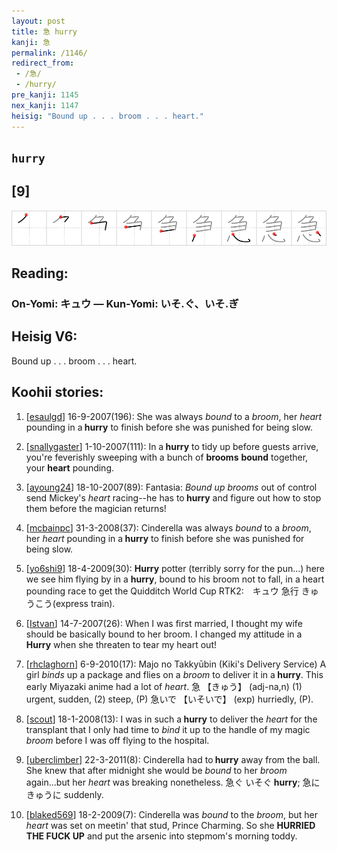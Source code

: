 ```yaml
---
layout: post
title: 急 hurry
kanji: 急
permalink: /1146/
redirect_from:
 - /急/
 - /hurry/
pre_kanji: 1145
nex_kanji: 1147
heisig: "Bound up . . . broom . . . heart."
---
```


## `hurry`

## [9]

<div class="stroke"><img src="../images/E680A5.png" /></div>

## Reading:

### On-Yomi: キュウ &mdash; Kun-Yomi: いそ.ぐ、いそ.ぎ

## Heisig V6:

Bound up . . . broom . . . heart.

## Koohii stories:

1) [<a href="http://kanji.koohii.com/profile/esaulgd">esaulgd</a>] 16-9-2007(196): She was always <em>bound</em> to a <em>broom</em>, her <em>heart</em> pounding in a<strong> hurry</strong> to finish before she was punished for being slow.

2) [<a href="http://kanji.koohii.com/profile/snallygaster">snallygaster</a>] 1-10-2007(111): In a<strong> hurry</strong> to tidy up before guests arrive, you&#039;re feverishly sweeping with a bunch of <strong>brooms</strong> <strong>bound</strong> together, your <strong>heart</strong> pounding.

3) [<a href="http://kanji.koohii.com/profile/ayoung24">ayoung24</a>] 18-10-2007(89): Fantasia: <em>Bound up brooms</em> out of control send Mickey&#039;s <em>heart</em> racing--he has to<strong> hurry</strong> and figure out how to stop them before the magician returns!

4) [<a href="http://kanji.koohii.com/profile/mcbainpc">mcbainpc</a>] 31-3-2008(37): Cinderella was always <em>bound</em> to a <em>broom</em>, her <em>heart</em> pounding in a<strong> hurry</strong> to finish before she was punished for being slow.

5) [<a href="http://kanji.koohii.com/profile/yo6shi9">yo6shi9</a>] 18-4-2009(30): <strong>Hurry</strong> potter (terribly sorry for the pun...) here we see him flying by in a <strong>hurry</strong>, bound to his broom not to fall, in a heart pounding race to get the Quidditch World Cup RTK2:　キュウ 急行 きゅうこう(express train).

6) [<a href="http://kanji.koohii.com/profile/Istvan">Istvan</a>] 14-7-2007(26): When I was first married, I thought my wife should be basically bound to her broom. I changed my attitude in a<strong> Hurry</strong> when she threaten to tear my heart out!

7) [<a href="http://kanji.koohii.com/profile/rhclaghorn">rhclaghorn</a>] 6-9-2010(17): Majo no Takkyūbin (Kiki&#039;s Delivery Service) A girl <em>binds</em> up a package and flies on a <em>broom</em> to deliver it in a<strong> hurry</strong>. This early Miyazaki anime had a lot of <em>heart</em>. 急 【きゅう】 (adj-na,n) (1) urgent, sudden, (2) steep, (P) 急いで 【いそいで】 (exp) hurriedly, (P).

8) [<a href="http://kanji.koohii.com/profile/scout">scout</a>] 18-1-2008(13): I was in such a<strong> hurry</strong> to deliver the <em>heart</em> for the transplant that I only had time to <em>bind</em> it up to the handle of my magic <em>broom</em> before I was off flying to the hospital.

9) [<a href="http://kanji.koohii.com/profile/uberclimber">uberclimber</a>] 22-3-2011(8): Cinderella had to<strong> hurry</strong> away from the ball. She knew that after midnight she would be <em>bound</em> to her <em>broom</em> again...but her <em>heart</em> was breaking nonetheless. 急ぐ いそぐ<strong> hurry</strong>; 急に きゅうに suddenly.

10) [<a href="http://kanji.koohii.com/profile/blaked569">blaked569</a>] 18-2-2009(7): Cinderella was <em>bound</em> to the <em>broom</em>, but her <em>heart</em> was set on meetin&#039; that stud, Prince Charming. So she <strong>HURRIED THE FUCK UP</strong> and put the arsenic into stepmom&#039;s morning toddy.
